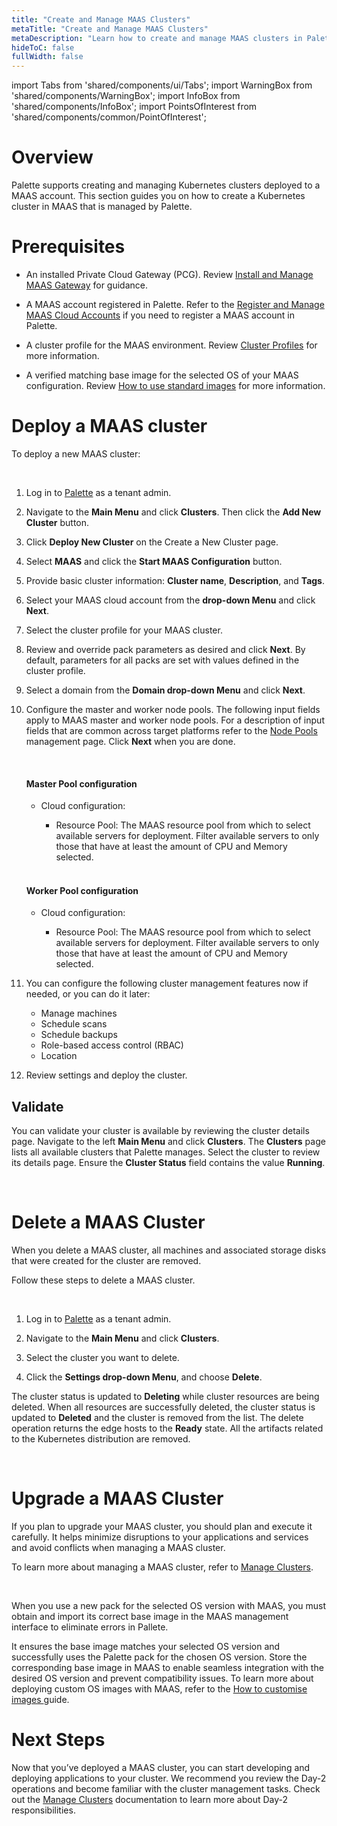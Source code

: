 ```yaml
---
title: "Create and Manage MAAS Clusters"
metaTitle: "Create and Manage MAAS Clusters"
metaDescription: "Learn how to create and manage MAAS clusters in Palette."
hideToC: false
fullWidth: false
---
```


import Tabs from 'shared/components/ui/Tabs';
import WarningBox from 'shared/components/WarningBox';
import InfoBox from 'shared/components/InfoBox';
import PointsOfInterest from 'shared/components/common/PointOfInterest';

# Overview 

Palette supports creating and managing Kubernetes clusters deployed to a MAAS account. This section guides you on how to create a Kubernetes cluster in MAAS that is managed by Palette.

# Prerequisites

- An installed Private Cloud Gateway (PCG). Review [Install and Manage MAAS Gateway](/clusters/data-center/maas/install-manage-maas-pcg) for guidance.


- A MAAS account registered in Palette. Refer to the [Register and Manage MAAS Cloud Accounts](/clusters/data-center/maas/register-manage-maas-cloud-accounts) if you need to register a MAAS account in Palette.


- A cluster profile for the MAAS environment. Review [Cluster Profiles](/cluster-profiles) for more information. 


- A verified matching base image for the selected OS of your MAAS configuration. Review [How to use standard images](https://maas.io/docs/how-to-use-standard-images) for more information.


# Deploy a MAAS cluster

To deploy a new MAAS cluster:

<br />

1. Log in to [Palette](https://console.spectrocloud.com) as a tenant admin.


2. Navigate to the **Main Menu** and click **Clusters**. Then click the **Add New Cluster** button.


3. Click **Deploy New Cluster** on the Create a New Cluster page.


4. Select **MAAS** and click the **Start MAAS Configuration** button.


5. Provide basic cluster information: **Cluster name**, **Description**, and **Tags**.


6. Select your MAAS cloud account from the **drop-down Menu** and click **Next**.


7. Select the cluster profile for your MAAS cluster. 


8. Review and override pack parameters as desired and click **Next**. By default, parameters for all packs are set with values defined in the cluster profile.


9. Select a domain from the **Domain drop-down Menu** and click **Next**. 


10. Configure the master and worker node pools. The following input fields apply to MAAS master and worker node pools. For a description of input fields that are common across target platforms refer to the [Node Pools](https://docs.spectrocloud.com/clusters/cluster-management/node-pool) management page. Click **Next** when you are done.

    <br />

    #### Master Pool configuration

    - Cloud configuration:

        - Resource Pool: The MAAS resource pool from which to select available servers for deployment. Filter available servers to only those that have at least the amount of CPU and Memory selected.

    <br />

    #### Worker Pool configuration

    - Cloud configuration:

        - Resource Pool: The MAAS resource pool from which to select available servers for deployment. Filter available servers to only those that have at least the amount of CPU and Memory selected.


11. You can configure the following cluster management features now if needed, or you can do it later:

    - Manage machines
    - Schedule scans
    - Schedule backups
    - Role-based access control (RBAC)
    - Location 


12. Review settings and deploy the cluster. 


## Validate

You can validate your cluster is available by reviewing the cluster details page. Navigate to the left **Main Menu** and click **Clusters**. The **Clusters** page lists all available clusters that Palette manages. Select the cluster to review its details page. Ensure the **Cluster Status** field contains the value **Running**.

<br />

# Delete a MAAS Cluster

When you delete a MAAS cluster, all machines and associated storage disks that were created for the cluster are removed. 

Follow these steps to delete a MAAS cluster.

<br />

1. Log in to [Palette](https://console.spectrocloud.com) as a tenant admin.


2. Navigate to the **Main Menu** and click **Clusters**. 


3. Select the cluster you want to delete.


4. Click the **Settings drop-down Menu**, and choose **Delete**.

The cluster status is updated to **Deleting** while cluster resources are being deleted. When all resources are successfully deleted, the cluster status is updated to **Deleted** and the cluster is removed from the list. The delete operation returns the edge hosts to the **Ready** state. All the artifacts related to the Kubernetes distribution are removed.

<br />


# Upgrade a MAAS Cluster

If you plan to upgrade your MAAS cluster, you should plan and execute it carefully. It helps minimize disruptions to your applications and services and avoid conflicts when managing a MAAS cluster. 

To learn more about managing a MAAS cluster, refer to [Manage Clusters](https://docs.spectrocloud.com/clusters/cluster-management/cluster-updates).

<br /> 

<WarningBox>

When you use a new pack for the selected OS version with MAAS, you must obtain and import its correct base image in the MAAS management interface to eliminate errors in Pallete.

It ensures the base image matches your selected OS version and successfully uses the Palette pack for the chosen OS version. Store the corresponding base image in MAAS to enable seamless integration with the desired OS version and prevent compatibility issues.  To learn more about deploying custom OS images with MAAS, refer to the [How to customise images
](https://maas.io/docs/how-to-customise-images) guide.



</WarningBox>



# Next Steps

Now that you’ve deployed a MAAS cluster, you can start developing and deploying applications to your cluster. We recommend you review the Day-2 operations and become familiar with the cluster management tasks. Check out the [Manage Clusters](/clusters/cluster-management) documentation to learn more about Day-2 responsibilities.



<br />

<br />
